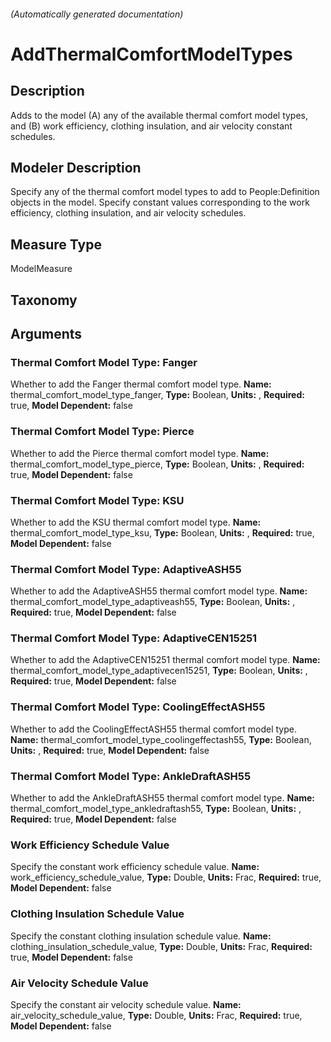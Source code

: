 

###### (Automatically generated documentation)

# AddThermalComfortModelTypes

## Description
Adds to the model (A) any of the available thermal comfort model types, and (B) work efficiency, clothing insulation, and air velocity constant schedules.

## Modeler Description
Specify any of the thermal comfort model types to add to People:Definition objects in the model. Specify constant values corresponding to the work efficiency, clothing insulation, and air velocity schedules.

## Measure Type
ModelMeasure

## Taxonomy


## Arguments


### Thermal Comfort Model Type: Fanger
Whether to add the Fanger thermal comfort model type.
**Name:** thermal_comfort_model_type_fanger,
**Type:** Boolean,
**Units:** ,
**Required:** true,
**Model Dependent:** false


### Thermal Comfort Model Type: Pierce
Whether to add the Pierce thermal comfort model type.
**Name:** thermal_comfort_model_type_pierce,
**Type:** Boolean,
**Units:** ,
**Required:** true,
**Model Dependent:** false


### Thermal Comfort Model Type: KSU
Whether to add the KSU thermal comfort model type.
**Name:** thermal_comfort_model_type_ksu,
**Type:** Boolean,
**Units:** ,
**Required:** true,
**Model Dependent:** false


### Thermal Comfort Model Type: AdaptiveASH55
Whether to add the AdaptiveASH55 thermal comfort model type.
**Name:** thermal_comfort_model_type_adaptiveash55,
**Type:** Boolean,
**Units:** ,
**Required:** true,
**Model Dependent:** false


### Thermal Comfort Model Type: AdaptiveCEN15251
Whether to add the AdaptiveCEN15251 thermal comfort model type.
**Name:** thermal_comfort_model_type_adaptivecen15251,
**Type:** Boolean,
**Units:** ,
**Required:** true,
**Model Dependent:** false


### Thermal Comfort Model Type: CoolingEffectASH55
Whether to add the CoolingEffectASH55 thermal comfort model type.
**Name:** thermal_comfort_model_type_coolingeffectash55,
**Type:** Boolean,
**Units:** ,
**Required:** true,
**Model Dependent:** false


### Thermal Comfort Model Type: AnkleDraftASH55
Whether to add the AnkleDraftASH55 thermal comfort model type.
**Name:** thermal_comfort_model_type_ankledraftash55,
**Type:** Boolean,
**Units:** ,
**Required:** true,
**Model Dependent:** false


### Work Efficiency Schedule Value
Specify the constant work efficiency schedule value.
**Name:** work_efficiency_schedule_value,
**Type:** Double,
**Units:** Frac,
**Required:** true,
**Model Dependent:** false


### Clothing Insulation Schedule Value
Specify the constant clothing insulation schedule value.
**Name:** clothing_insulation_schedule_value,
**Type:** Double,
**Units:** Frac,
**Required:** true,
**Model Dependent:** false


### Air Velocity Schedule Value
Specify the constant air velocity schedule value.
**Name:** air_velocity_schedule_value,
**Type:** Double,
**Units:** Frac,
**Required:** true,
**Model Dependent:** false






